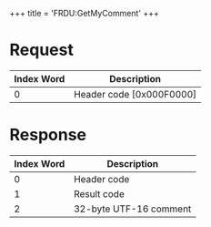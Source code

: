 +++
title = 'FRDU:GetMyComment'
+++

# Request

| Index Word | Description                |
|------------|----------------------------|
| 0          | Header code \[0x000F0000\] |

# Response

| Index Word | Description            |
|------------|------------------------|
| 0          | Header code            |
| 1          | Result code            |
| 2          | 32-byte UTF-16 comment |